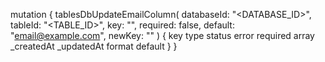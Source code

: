 mutation {
    tablesDbUpdateEmailColumn(
        databaseId: "<DATABASE_ID>",
        tableId: "<TABLE_ID>",
        key: "",
        required: false,
        default: "email@example.com",
        newKey: ""
    ) {
        key
        type
        status
        error
        required
        array
        _createdAt
        _updatedAt
        format
        default
    }
}

